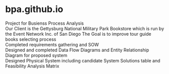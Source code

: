# bpa.github.io
  Project for Busienss Process Analysis
 <br />
Our Client is the Gettysburg National Military Park Bookstore which is run by the Event Network Inc. of San Diego
The Goal is to improve tour guide books selecting process
 <br />
Completed requirements gathering and SOW
 <br />
Designed and completed Data Flow Diagrams and Entity Relationship Diagram for proposed system
 <br />
Designed Physical System including candidate System Solutions table and Feasibility Analysis Matrix
 <br />
